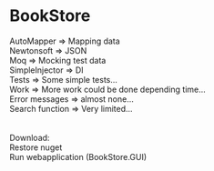 # BookStore

AutoMapper => Mapping data<br>
Newtonsoft => JSON<br>
Moq => Mocking test data<br>
SimpleInjector => DI<br>
Tests => Some simple tests...<br>
Work => More work could be done depending time...<br>
Error messages => almost none...<br>
Search function => Very limited...<br>
<br><br>
Download:<br>
Restore nuget<br>
Run webapplication (BookStore.GUI)<br>
